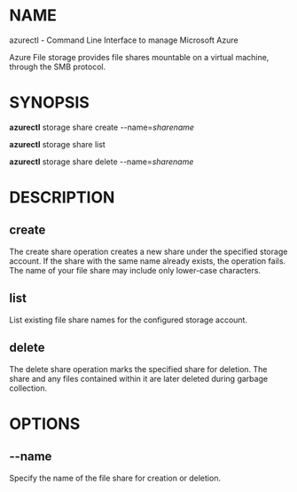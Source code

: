 # NAME

azurectl - Command Line Interface to manage Microsoft Azure

Azure File storage provides file shares mountable on a virtual machine, through
the SMB protocol.

# SYNOPSIS

__azurectl__ storage share create --name=*sharename*

__azurectl__ storage share list

__azurectl__ storage share delete --name=*sharename*

# DESCRIPTION

## __create__

The create share operation creates a new share under the specified storage
account. If the share with the same name already exists, the operation fails.
The name of your file share may include only lower-case characters.

## __list__

List existing file share names for the configured storage account.

## __delete__

The delete share operation marks the specified share for deletion. The share and
any files contained within it are later deleted during garbage collection.

# OPTIONS

## __--name__

Specify the name of the file share for creation or deletion.


